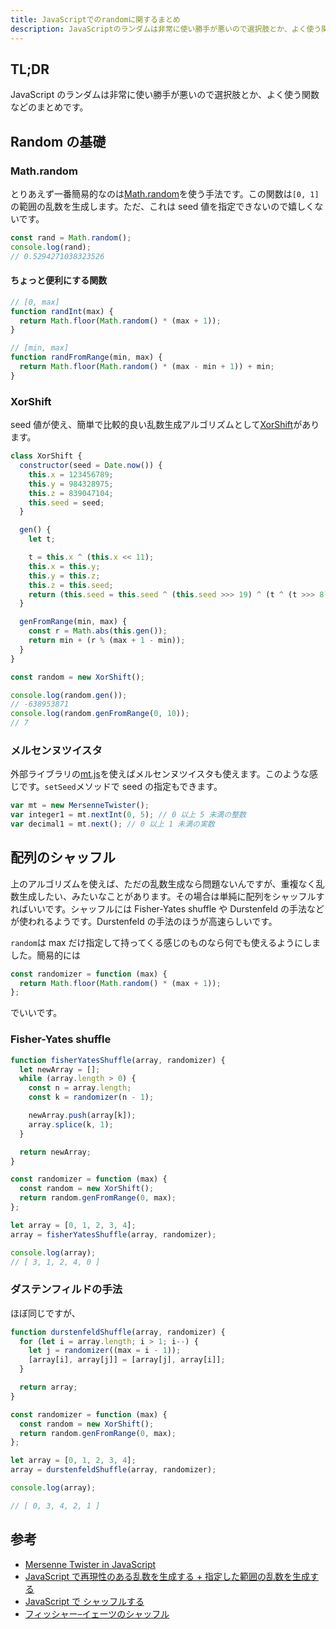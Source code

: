 ```yaml
---
title: JavaScriptでのrandomに関するまとめ
description: JavaScriptのランダムは非常に使い勝手が悪いので選択肢とか、よく使う関数などのまとめです。
---
```


## TL;DR

JavaScript のランダムは非常に使い勝手が悪いので選択肢とか、よく使う関数などのまとめです。

## Random の基礎

### Math.random

とりあえず一番簡易的なのは[Math.random](https://developer.mozilla.org/ja/docs/Web/JavaScript/Reference/Global_Objects/Math/random)を使う手法です。この関数は`[0, 1]`の範囲の乱数を生成します。ただ、これは seed 値を指定できないので嬉しくないです。

```js
const rand = Math.random();
console.log(rand);
// 0.5294271038323526
```

#### ちょっと便利にする関数

```js
// [0, max]
function randInt(max) {
  return Math.floor(Math.random() * (max + 1));
}

// [min, max]
function randFromRange(min, max) {
  return Math.floor(Math.random() * (max - min + 1)) + min;
}
```

### XorShift

seed 値が使え、簡単で比較的良い乱数生成アルゴリズムとして[XorShift](https://ja.wikipedia.org/wiki/Xorshift)があります。

```js
class XorShift {
  constructor(seed = Date.now()) {
    this.x = 123456789;
    this.y = 984328975;
    this.z = 839047104;
    this.seed = seed;
  }

  gen() {
    let t;

    t = this.x ^ (this.x << 11);
    this.x = this.y;
    this.y = this.z;
    this.z = this.seed;
    return (this.seed = this.seed ^ (this.seed >>> 19) ^ (t ^ (t >>> 8)));
  }

  genFromRange(min, max) {
    const r = Math.abs(this.gen());
    return min + (r % (max + 1 - min));
  }
}
```

```js
const random = new XorShift();

console.log(random.gen());
// -638953871
console.log(random.genFromRange(0, 10));
// 7
```

### メルセンヌツイスタ

外部ライブラリの[mt.js](https://magicant.github.io/sjavascript/mt.js)を使えばメルセンヌツイスタも使えます。このような感じです。`setSeed`メソッドで seed の指定もできます。

```js
var mt = new MersenneTwister();
var integer1 = mt.nextInt(0, 5); // 0 以上 5 未満の整数
var decimal1 = mt.next(); // 0 以上 1 未満の実数
```

## 配列のシャッフル

上のアルゴリズムを使えば、ただの乱数生成なら問題ないんですが、重複なく乱数生成したい、みたいなことがあります。その場合は単純に配列をシャッフルすればいいです。シャッフルには Fisher-Yates shuffle や Durstenfeld の手法などが使われるようです。Durstenfeld の手法のほうが高速らしいです。

`random`は max だけ指定して持ってくる感じのものなら何でも使えるようにしました。簡易的には

```js
const randomizer = function (max) {
  return Math.floor(Math.random() * (max + 1));
};
```

でいいです。

### Fisher-Yates shuffle

```js
function fisherYatesShuffle(array, randomizer) {
  let newArray = [];
  while (array.length > 0) {
    const n = array.length;
    const k = randomizer(n - 1);

    newArray.push(array[k]);
    array.splice(k, 1);
  }

  return newArray;
}

const randomizer = function (max) {
  const random = new XorShift();
  return random.genFromRange(0, max);
};

let array = [0, 1, 2, 3, 4];
array = fisherYatesShuffle(array, randomizer);

console.log(array);
// [ 3, 1, 2, 4, 0 ]
```

### ダステンフィルドの手法

ほぼ同じですが、

```js
function durstenfeldShuffle(array, randomizer) {
  for (let i = array.length; i > 1; i--) {
    let j = randomizer((max = i - 1));
    [array[i], array[j]] = [array[j], array[i]];
  }

  return array;
}

const randomizer = function (max) {
  const random = new XorShift();
  return random.genFromRange(0, max);
};

let array = [0, 1, 2, 3, 4];
array = durstenfeldShuffle(array, randomizer);

console.log(array);

// [ 0, 3, 4, 2, 1 ]
```

## 参考

- [Mersenne Twister in JavaScript](https://magicant.github.io/sjavascript/mt.html)
- [JavaScript で再現性のある乱数を生成する + 指定した範囲の乱数を生成する](https://sbfl.net/blog/2017/06/01/javascript-reproducible-random/)
- [JavaScript で シャッフルする](https://qiita.com/pure-adachi/items/77fdf665ff6e5ea22128)
- [フィッシャー–イェーツのシャッフル](https://ja.wikipedia.org/wiki/%E3%83%95%E3%82%A3%E3%83%83%E3%82%B7%E3%83%A3%E3%83%BC%E2%80%93%E3%82%A4%E3%82%A7%E3%83%BC%E3%83%84%E3%81%AE%E3%82%B7%E3%83%A3%E3%83%83%E3%83%95%E3%83%AB)
